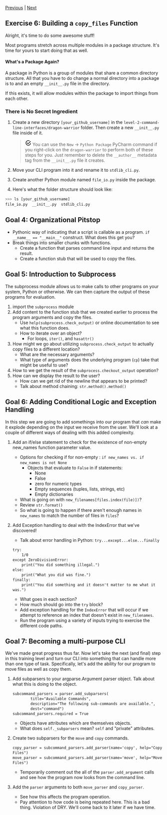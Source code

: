 [Previous](exercise-5.md) |  [Next](exercise-7.md)
## Exercise 6: Building a `copy_files` Function
Alright, it's time to do some awesome stuff!

Most programs stretch across multiple modules in a package structure.
It's time for yours to start doing that as well.

#### What's a Package Again?
A package in Python is a group of modules that share a common
directory structure.  All that you have to do change a normal 
directory into a package is to and an empty `__init__.py` file
in the directory.

If this exists, it will allow modules within the package to import
things from each other.

### There is No Secret Ingredient
1. Create a new directory `[your_github_username]` in the 
`level-2-command-line-interfaces/dragon-warrior` folder.  Then create
a new `__init__.py` file inside of it.  

    > ![Extra](../images/reminder.png) You can use the `New` -> 
    `Python Package` PyCharm command if you right-click on the `dragon-warrior`
     to perform both of these steps for you.  Just remember to delete the
     `__author__` metadata tag from the `__init__.py` file it creates.
1. Move your CLI program into it and rename it to `stdlib_cli.py`.
1. Create another Python module named `file_io.py` inside the package.
1. Here's what the folder structure should look like:
```bash
>>> ls [your_github_username]
file_io.py  __init__.py  stdlib_cli.py
```


## Goal 4: Organizational Pitstop
* Pythonic way of indicating that a script is callable as a program. 
`if __name__ == "__main__"` construct.  What does this get you?
* Break things into smaller chunks with functions.
    * Create a function that parses command line input and returns the result.
    * Create a function stub that will be used to copy the files.
    
## Goal 5: Introduction to Subprocess
The subprocess module allows us to make calls to other programs on your 
system, Python or otherwise.  We can then capture the output of these 
programs for evaluation.

1. import the `subprocess` module
2. Add content to the function stub that we created earlier to process
the program arguments and copy the files.
    * Use `help(subprocess.check_output)` or online documentation to see
    what this function does.
    * How to iterate over an object?
        * For loops, `iter()`, and `hasattr()`
3. How might we go about utilizing `subprocess.check_output` to actually 
copy files to a different location?
    * What are the necessary arguments?
    * What type of arguments does the underlying program (`cp`) take
    that might be useful to use?
4. How to we get the result of the `subprocess.checkout_output` operation?
5. How can we display the result to the user?
    * How can we get rid of the newline that appears to be printed?
    * Talk about method chaining: `str.method().method()`
    
## Goal 6: Adding Conditional Logic and Exception Handling
In this step we are going to add somethings into our program that *can* make
it explode depending on the input we receive from the user.  We'll look at
a couple of different ways of dealing with this added complexity.

1. Add an if/else statement to check for the existence of non-empty new_names 
function parameter value.
    * Options for checking if for non-empty : `if new_names vs. if new_names is not None`
        * Objects that evaluate to `False` in if statements:
            * None
            * False
            * zero for numeric types
            * Empty sequences (tuples, lists, strings, etc)
            * Empty dictionaries
    * What is going on with `new_filenames[files.index(file)])`?
    * Review `str.format()`
    * So what is going to happen if there aren't enough names in `new_names`
    to match the number of files in `files`?
    
2. Add Exception handling to deal with the IndexError that we've discovered!
    * Talk about error handling in Python: `try...except...else...finally`
    ```
    try:
        1/0
    except ZeroDivisionError:
        print("You did something illegal.")
    else:
        print("What you did was fine.")
    finally:
        print("You did something and it doesn't matter to me what it was.")
    ```
    * What goes in each section?
    * How much should go into the `try` block?
    * Add exception handling for the `IndexError` that will occur if we attempt
    to reference an index that doesn't exist in `new_filenames`.
    * Run the program using a variety of inputs trying to exercise the 
    different code paths.


## Goal 7: Becoming a multi-purpose CLI
We've made great progress thus far.  Now let's take the next (and final) step
in this training level and turn our CLI into something that can handle more
than one type of task.  Specifically, let's add the ability for our 
program to move files as well as copy them.

1. Add subparsers to your argparse.Argument parser object.  Talk about what
this is doing to the object.  
    ```
    subcommand_parsers = parser.add_subparsers(
            title="Available Commands",
            description="The following sub-commands are available.",
            dest="command")
    subcommand_parsers.required = True
    ```
    
    * Objects have attributes which are themselves objects.
    * What does `self._subparsers` mean?  `self` and "private" attributes.
    
2. Create two subparsers for the `move` and `copy` commands.
    ```
    copy_parser = subcommand_parsers.add_parser(name='copy', help="Copy Files")
    move_parser = subcommand_parsers.add_parser(name='move', help="Move Files")
    ```
    
    * Temporarily comment out the all of the `parser.add_argument` calls
    and see how the program now looks from the command line.
    
3. Add the `parser` arguments to both `move_parser` and `copy_parser`.
    * See how this affects the program operation.
    * Pay attention to how code is being repeated here.  This is a bad
    thing.  Violation of DRY.  We'll come back to it later if we have time.

     